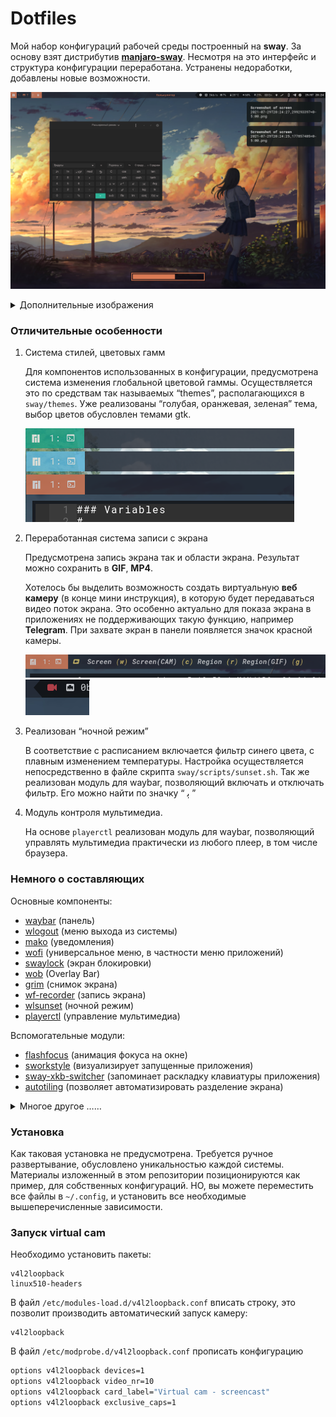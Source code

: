 # Dotfiles

Мой набор конфигураций рабочей среды построенный на **sway**. За основу взят дистрибутив **[manjaro-sway](https://github.com/Manjaro-Sway/manjaro-sway)**. 
Несмотря на это интерфейс и структура конфигурации переработана. Устранены недоработки, добавлены новые возможности. 

![Example screen](Design/README/1.png)

<details>
<summary>Дополнительные изображения </summary>
    
![Example screen](Design/README/2.png)

![Example screen](Design/README/3.png)

![Example screen](Design/README/4.png)
</details>

### Отличительные особенности

1. Система стилей, цветовых гамм

    Для компонентов использованных в конфигурации, предусмотрена система изменения глобальной цветовой гаммы. Осуществляется это по средствам так называемых “themes”, располагающихся в `sway/themes`. Уже реализованы “голубая, оранжевая, зеленая” тема, выбор цветов обусловлен темами gtk.

     ![](Design/README/10.png)

2. Переработанная система записи с экрана

    Предусмотрена  запись экрана так и области экрана. Результат можно сохранить в **GIF**, **MP4**.

    Хотелось бы выделить возможность создать виртуальную **веб камеру** (в конце мини инструкция), в которую будет передаваться видео поток экрана. Это особенно актуально для показа экрана в приложениях не поддерживающих такую функцию, например **Telegram**. 
    При захвате экран в панели появляется значок красной камеры.

     ![](Design/README/11.png)![Example screen](Design/README/12.png)

3. Реализован “ночной режим” 

    В соответствие с расписанием включается фильтр синего цвета, с плавным изменением температуры. Настройка осуществляется непосредственно в файле скрипта `sway/scripts/sunset.sh`.  Так же реализован модуль для waybar, позволяющий включать и отключать фильтр. Его можно найти по значку “ ﯦ ”
    
4. Модуль контроля мультимедиа. 

    На основе `playerctl` реализован модуль для waybar, позволяющий управлять мультимедиа практически из любого плеер, в том числе браузера.

### Немного о составляющих

Основные компоненты:

- [waybar](https://github.com/Alexays/Waybar) (панель)
- [wlogout](https://github.com/ArtsyMacaw/wlogout) (меню выхода из системы)
- [mako](https://github.com/emersion/mako) (уведомления)
- [wofi](https://github.com/tsujp/wofi) (универсальное меню, в частности меню приложений)
- [swaylock](https://github.com/mortie/swaylock-effects) (экран блокировки)
- [wob](https://github.com/francma/wob) (Overlay Bar)
- [grim](https://github.com/emersion/grim) (снимок экрана)
- [wf-recorder](https://github.com/ammen99/wf-recorder) (запись экрана)
- [wlsunset](https://sr.ht/~kennylevinsen/wlsunset/) (ночной режим)
- [playerctl](https://github.com/altdesktop/playerctl) (управление мультимедиа)

Вспомогательные модули:
- [flashfocus](https://github.com/fennerm/flashfocus) (анимация фокуса на окне)
- [sworkstyle](https://github.com/Lyr-7D1h/swayest_workstyle) (визуализирует запущенные приложения)
- [sway-xkb-switcher](https://github.com/nmukhachev/sway-xkb-switcher) (запоминает раскладку клавиатуры приложения)
- [autotiling](https://github.com/nwg-piotr/autotiling) (позволяет автоматизировать разделение экрана)

<details>
<summary>Многое другое ……</summary>

Система:
- [sway](https://github.com/swaywm/sway)
- [kitty](https://github.com/kovidgoyal/kitty)
- [zsh](https://www.zsh.org/)
- [wl-clipboard](https://github.com/bugaevc/wl-clipboard) (буфер обмена)

Дополнительные приложения:
- [mc](https://github.com/MidnightCommander/mc) (файловый менеджер)
- [micro](https://github.com/zyedidia/micro) (текстовый редактор)
- [calcurse](https://github.com/lfos/calcurse) (календарь) 
- [clipman](https://github.com/yory8/clipman) (менеджер буфера обмена)
</details>

### Установка

Как таковая установка не предусмотрена. Требуется ручное развертывание, обусловлено уникальностью каждой системы.
Материалы изложенный в этом репозитории позиционируются как пример, для собственных конфигураций. 
НО, вы можете переместить все файлы в `~/.config`, и установить все необходимые вышеперечисленные зависимости. 

### Запуск virtual cam

Необходимо установить пакеты:

~~~bas
v4l2loopback
linux510-headers
~~~

В файл `/etc/modules-load.d/v4l2loopback.conf`  вписать строку, это позволит производить автоматический запуск камеру:

~~~bas
v4l2loopback
~~~

В файл `/etc/modprobe.d/v4l2loopback.conf`  прописать конфигурацию

~~~bash
options v4l2loopback devices=1
options v4l2loopback video_nr=10
options v4l2loopback card_label="Virtual cam - screencast" 
options v4l2loopback exclusive_caps=1
~~~
